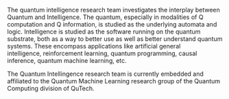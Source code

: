 The quantum intelligence research team investigates the interplay between Quantum and Intelligence. The quantum, especially in modalities of Q computation and Q information, is studied as the underlying automata and logic. Intelligence is studied as the software running on the quantum substrate, both as a way to better use as well as better understand quantum systems. These encompass applications like artificial general intelligence, reinforcement learning, quantum programming, causal inference, quantum machine learning, etc.

The Quantum Intellingence research team is currently embedded and affiliated to the Quantum Machine Learning research group of the Quantum Computing division of QuTech.
